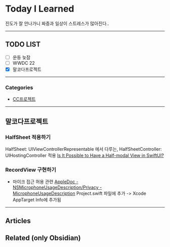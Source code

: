 
# Today I Learned
진도가 잘 안나가니 짜증과 일상이 스트레스가 많아진다..

---

## TODO LIST
- [ ] ~~운동~~ 늦잠
- [ ] WWDC 22 
- [x] 말코다프로젝트

---

### Categories
- [CC프로젝트](#말코다프로젝트)

---

## 말코다프로젝트
### HalfSheet 적용하기
HalfSheet: UIViewControllerRepresentable 에서 다루는,
HalfSheetController: UIHostingController 적용
[ Is It Possible to Have a Half-modal View in SwiftUI?](https://betterprogramming.pub/swiftui-into-uikit-into-swiftui-43e7d9f525e8) 

### RecordView 구현하기
* 마이크 접근 허용 관련
	[AppleDoc - NSMicrophoneUsageDescription/Privacy - MicrophoneUsageDescription](https://developer.apple.com/documentation/bundleresources/information_property_list/nsmicrophoneusagedescription)
	Project.swift 파일에 추가 -> Xcode AppTarget Info에 추가됨

---

## Articles

## Related (only Obsidian)